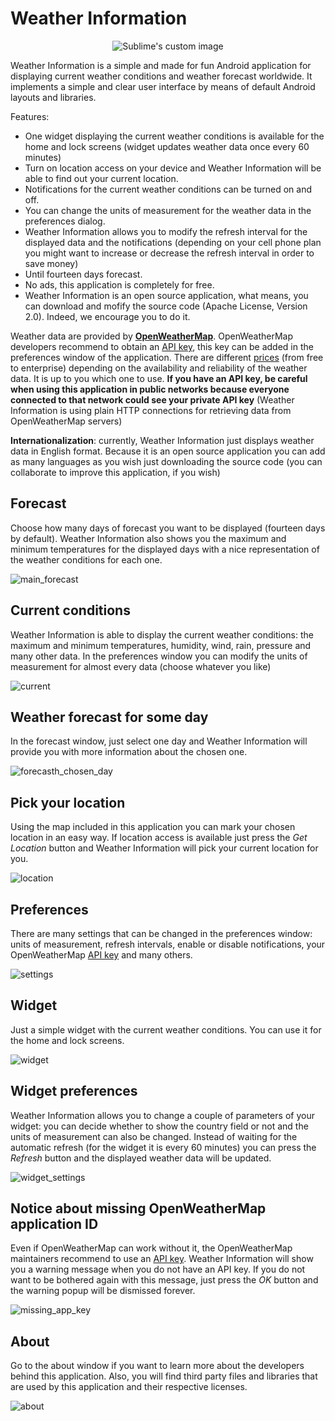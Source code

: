 Weather Information
=========================

<p align="center">
  <img src="screenshots/logo.png?raw=true" alt="Sublime's custom image"/>
</p>

Weather Information is a simple and made for fun Android application for displaying current weather conditions and weather forecast worldwide. It implements a simple and clear user interface by means of default Android layouts and libraries.

Features:
 * One widget displaying the current weather conditions is available for the home and lock screens (widget updates weather data once every 60 minutes)
 * Turn on location access on your device and Weather Information will be able to find out your current location.
 * Notifications for the current weather conditions can be turned on and off.
 * You can change the units of measurement for the weather data in the preferences dialog.
 * Weather Information allows you to modify the refresh interval for the displayed data and the notifications (depending on your cell phone plan you might want to increase or decrease the refresh interval in order to save money)
 * Until fourteen days forecast.
 * No ads, this application is completely for free.
 * Weather Information is an open source application, what means, you can download and mofify the source code (Apache License, Version 2.0). Indeed, we encourage you to do it.


Weather data are provided by [**OpenWeatherMap**](http://openweathermap.org/). OpenWeatherMap developers recommend to obtain an [API key](http://openweathermap.org/appid), this key can be added in the preferences window of the application. There are different [prices](http://openweathermap.org/price) (from free to enterprise) depending on the availability and reliability of the weather data. It is up to you which one to use.
**If you have an API key, be careful when using this application in public networks because everyone connected to that network could see your private API key** (Weather Information is using plain HTTP connections for retrieving data from OpenWeatherMap servers)


**Internationalization**: currently, Weather Information just displays weather data in English format. Because it is an open source application you can add as many languages as you wish just downloading the source code (you can collaborate to improve this application, if you wish)


## Forecast

Choose how many days of forecast you want to be displayed (fourteen days by default). Weather Information also shows you the maximum and minimum temperatures for the displayed days with a nice representation of the weather conditions for each one.

![main_forecast](screenshots/main_forecast.png)


## Current conditions

Weather Information is able to display the current weather conditions: the maximum and minimum temperatures, humidity, wind, rain, pressure and many other data. In the preferences window you can modify the units of measurement for almost every data (choose whatever you like)

![current](screenshots/current.png)


## Weather forecast for some day

In the forecast window, just select one day and Weather Information will provide you with more information about the chosen one.

![forecasth_chosen_day](screenshots/forecast_chosen_day.png)


## Pick your location

Using the map included in this application you can mark your chosen location in an easy way. If location access is available just press the *Get Location* button and Weather Information will pick your current location for you.

![location](screenshots/location.png)


## Preferences

There are many settings that can be changed in the preferences window: units of measurement, refresh intervals, enable or disable notifications, your OpenWeatherMap [API key](http://openweathermap.org/appid) and many others.

![settings](screenshots/settings.png)


## Widget

Just a simple widget with the current weather conditions. You can use it for the home and lock screens.

![widget](screenshots/widget.png)


## Widget preferences

Weather Information allows you to change a couple of parameters of your widget: you can decide whether to show the country field or not and the units of measurement can also be changed. Instead of waiting for the automatic refresh (for the widget it is every 60 minutes) you can press the *Refresh* button and the displayed weather data will be updated.

![widget_settings](screenshots/widget_settings.png)


## Notice about missing OpenWeatherMap application ID

Even if OpenWeatherMap can work without it, the OpenWeatherMap maintainers recommend to use an [API key](http://openweathermap.org/appid). Weather Information will show you a warning message when you do not have an API key. If you do not want to be bothered again with this message, just press the *OK* button and the warning popup will be dismissed forever.

![missing_app_key](screenshots/missing_app_key.png)


## About

Go to the about window if you want to learn more about the developers behind this application. Also, you will find third party files and libraries that are used by this application and their respective licenses.

![about](screenshots/about.png)
